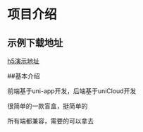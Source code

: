 # 项目介绍

## 示例下载地址

[h5演示地址](https://static-a3615b01-3c0a-46cd-99c4-d1f3ddfc77d9.bspapp.com)


##基本介绍

前端基于uni-app开发，后端基于uniCloud开发

很简单的一款盲盒，挺简单的

所有端都兼容，需要的可以拿去







